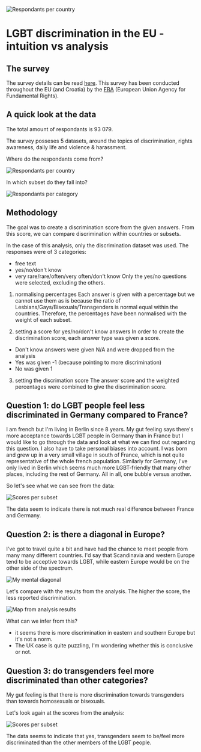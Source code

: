 ![Respondants per country](https://github.com/lhache/lgbt-data/blob/main/images/eu-lgbt.jpg?raw=true)

# LGBT discrimination in the EU - intuition vs analysis

## The survey

The survey details can be read [here](https://fra.europa.eu/sites/default/files/eu-lgbt-survey-technical-report_en.pdf).
This survey has been conducted throughout the EU (and Croatia) by the [FRA](https://europa.eu/european-union/about-eu/agencies/fra_en) (European Union Agency for Fundamental Rights).

## A quick look at the data

The total amount of respondants is 93 079.

The survey posseses 5 datasets, around the topics of discrimination, rights awareness, daily life and violence & harassment.

Where do the respondants come from?

![Respondants per country](https://github.com/lhache/lgbt-data/blob/main/images/respondants-per-country.png?raw=true)

In which subset do they fall into?

![Respondants per category](https://github.com/lhache/lgbt-data/blob/main/images/respondants-per-category.png?raw=true)


## Methodology

The goal was to create a discrimination score from the given answers. From this score, we can compare discrimination within countries or subsets.

In the case of this analysis, only the discrimination dataset was used. 
The responses were of 3 categories:
- free text
- yes/no/don't know
- very rare/rare/often/very often/don't know
Only the yes/no questions were selected, excluding the others.

1. normalising percentages
Each answer is given with a percentage but we cannot use them as is because the ratio of Lesbians/Gays/Bisexuals/Transgenders is normal equal within the countries. Therefore, the percentages have been normalised with the weight of each subset.

2. setting a score for yes/no/don't know answers
In order to create the discrimination score, each answer type was given a score.
- Don't know answers were given N/A and were dropped from the analysis
- Yes was given -1 (because pointing to more discrimination)
- No was given 1

3. setting the discrimation score
The answer score and the weighted percentages were combined to give the discrimination score.


## Question 1: do LGBT people feel less discriminated in Germany compared to France?

I am french but I'm living in Berlin since 8 years. My gut feeling says there's more acceptance towards LGBT people in Germany than in France but I would like to go through the data and look at what we can find out regarding this question.
I also have to take personal biases into account. I was born and grew up in a very small village in south of France, which is not quite representative of the whole french population. Similarly for Germany, I've only lived in Berlin which seems much more LGBT-friendly that many other places, including the rest of Germany. All in all, one bubble versus another.

So let's see what we can see from the data:

![Scores per subset](https://github.com/lhache/lgbt-data/blob/main/images/scores-per-country.png?raw=true)

The data seem to indicate there is not much real difference between France and Germany.


## Question 2: is there a diagonal in Europe?

I've got to travel quite a bit and have had the chance to meet people from many many different countries. I'd say that Scandinavia and western Europe tend to be acceptive towards LGBT, while eastern Europe would be on the other side of the spectrum.

![My mental diagonal](https://github.com/lhache/lgbt-data/blob/main/images/eu-diagonal.png?raw=true)

Let's compare with the results from the analysis. The higher the score, the less reported discrimination.

![Map from analysis results](https://github.com/lhache/lgbt-data/blob/main/images/map-output.png?raw=true)

What can we infer from this?
- it seems there is more discrimination in eastern and southern Europe but it's not a norm.
- The UK case is quite puzzling, I'm wondering whether this is conclusive or not.



## Question 3: do transgenders feel more discriminated than other categories?

My gut feeling is that there is more discrimination towards transgenders than towards homosexuals or bisexuals.

Let's look again at the scores from the analysis:

![Scores per subset](https://github.com/lhache/lgbt-data/blob/main/images/scores-per-category.png?raw=true)

The data seems to indicate that yes, transgenders seem to be/feel more discriminated than the other members of the LGBT people. 
